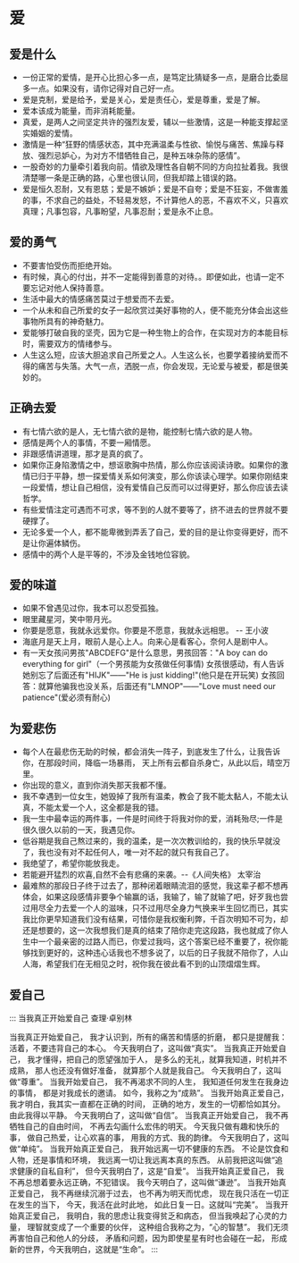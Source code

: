 # 爱

## 爱是什么

- 一份正常的爱情，是开心比担心多一点，是笃定比猜疑多一点，是磨合比委屈多一点。如果没有，请你记得对自己好一点。
- 爱是克制，爱是给予，爱是关心，爱是责任心，爱是尊重，爱是了解。
- 爱本该成为能量，而非消耗能量。
- 真爱，是两人之间坚定共许的强烈友爱，辅以一些激情，这是一种能支撑起坚实婚姻的爱情。
- 激情是一种“狂野的情感状态，其中充满温柔与性欲、愉悦与痛苦、焦躁与释放、强烈忌妒心，为对方不惜牺牲自己，是种五味杂陈的感情”。
- 一股奇妙的力量牵引着我向前。情欲及理性各自朝不同的方向拉扯着我。我很清楚哪一条是正确的路，心里也很认同，但我却踏上错误的路。
- 爱是恒久忍耐，又有恩慈；爱是不嫉妒；爱是不自夸；爱是不狂妄，不做害羞的事，不求自己的益处，不轻易发怒，不计算他人的恶，不喜欢不义，只喜欢真理；凡事包容，凡事盼望，凡事忍耐；爱是永不止息。


## 爱的勇气

- 不要害怕受伤而拒绝开始。
- 有时候，真心的付出，并不一定能得到善意的对待。。即便如此，也请一定不要忘记对他人保持善意。
- 生活中最大的情感痛苦莫过于想爱而不去爱。
- 一个从未和自己所爱的女子一起欣赏过美好事物的人，便不能充分体会出这些事物所具有的神奇魅力。
- 爱能够打破自我的坚壳，因为它是一种生物上的合作，在实现对方的本能目标时，需要双方的情绪参与。
- 人生这么短，应该大胆追求自己所爱之人。人生这么长，也要学着接纳爱而不得的痛苦与失落。大气一点，洒脱一点，你会发现，无论爱与被爱，都是很美妙的。


## 正确去爱

- 有七情六欲的是人，无七情六欲的是物，能控制七情六欲的是人物。
- 感情是两个人的事情，不要一厢情愿。
- 非跟感情讲道理，那才是真的疯了。
- 如果你正身陷激情之中，想讴歌胸中热情，那么你应该阅读诗歌。如果你的激情已归于平静，想一探爱情关系如何演变，那么你该读心理学。如果你刚结束一段爱情，想让自己相信，没有爱情自己反而可以过得更好，那么你应该去读哲学。
- 有些爱情注定可遇而不可求，等不到的人就不要等了，挤不进去的世界就不要硬撑了。
- 无论多爱一个人，都不能卑微到弄丢了自己，爱的目的是让你变得更好，而不是让你遍体鳞伤。
- 感情中的两个人是平等的，不涉及金钱地位容貌。


## 爱的味道

- 如果不曾遇见过你，我本可以忍受孤独。
- 眼里藏星河，笑中带月光。
- 你要是愿意，我就永远爱你。你要是不愿意，我就永远相思。 -- 王小波
- 海底月是天上月，眼前人是心上人。向来心是看客心，奈何人是剧中人。
- 有一天女孩问男孩"ABCDEFG"是什么意思，男孩回答："A boy can do everything for girl"（一个男孩能为女孩做任何事情) 女孩很感动，有人告诉她别忘了后面还有"HIJK"――"He is just kidding!"(他只是在开玩笑) 女孩回答：就算他骗我也没关系，后面还有"LMNOP"――"Love must need our patience"(爱必须有耐心)


## 为爱悲伤

- 每个人在最悲伤无助的时候，都会消失一阵子，到底发生了什么，让我告诉你，在那段时间，降临一场暴雨， 天上所有云都自杀身亡，从此以后，晴空万里。
- 你出现的意义，直到你消失那天我都不懂。
- 我不幸遇到一位女生，她毁掉了我所有温柔，教会了我不能太黏人，不能太认真，不能太爱一个人，这全都是我的错。
- 我一生中最幸运的两件事，一件是时间终于将我对你的爱，消耗殆尽;一件是很久很久以前的一天，我遇见你。
- 低谷期是我自己熬过来的，我的温柔，是一次次教训给的，我的快乐早就没了，我也没有对不起任何人，唯一对不起的就只有我自己了。
- 我绝望了，希望你能放我走。
- 若能避开猛烈的欢喜,自然不会有悲痛的来袭。--《人间失格》 太宰治
- 最难熬的那段日子终于过去了，那种闭着眼睛流泪的感觉，我这辈子都不想再体会，如果这段感情非要争个输赢的话，我输了，输了就输了吧，好歹我也尝过用尽全力去爱一个人的滋味，只不过用尽全身力气换来半生回忆而已，其实我比你更早知道我们没有结果，可惜你是我权衡利弊，千百次明知不可为，却还是想要的，这一次我想我们是真的结束了陪你走完这段路，我也就成了你人生中一个最亲密的过路人而已，你爱过我吗，这个答案已经不重要了，祝你能够找到更好的，这种违心话我也不想多说了，以后的日子我就不陪你了，人山人海，希望我们在无相见之时，祝你我在彼此看不到的山顶熠熠生辉。


## 爱自己

:::
当我真正开始爱自己
查理·卓别林

当我真正开始爱自己，
我才认识到，所有的痛苦和情感的折磨，
都只是提醒我：活着，不要违背自己的本心。
今天我明白了，这叫做“真实”。
当我真正开始爱自己，
我才懂得，把自己的愿望强加于人，
是多么的无礼，就算我知道，时机并不成熟，
那人也还没有做好准备，
就算那个人就是我自己。
今天我明白了，这叫做“尊重”。
当我开始爱自己，
我不再渴求不同的人生，
我知道任何发生在我身边的事情，
都是对我成长的邀请。
如今，我称之为“成熟”。
当我开始真正爱自己，
我才明白，我其实一直都在正确的时间，
正确的地方，发生的一切都恰如其分。
由此我得以平静。
今天我明白了，这叫做“自信”。
当我真正开始爱自己，
我不再牺牲自己的自由时间，
不再去勾画什么宏伟的明天。
今天我只做有趣和快乐的事，
做自己热爱，让心欢喜的事，
用我的方式、我的韵律。
今天我明白了，这叫做“单纯”。
当我开始真正爱自己，
我开始远离一切不健康的东西。
不论是饮食和人物，还是事情和环境，
我远离一切让我远离本真的东西。
从前我把这叫做“追求健康的自私自利”，
但今天我明白了，这是“自爱”。
当我开始真正爱自己，
我不再总想着要永远正确，不犯错误。
我今天明白了，这叫做“谦逊”。
当我开始真正爱自己，
我不再继续沉溺于过去，
也不再为明天而忧虑，
现在我只活在一切正在发生的当下，
今天，我活在此时此地，
如此日复一日。这就叫“完美”。
当我开始真正爱自己，
我明白，我的思虑让我变得贫乏和病态，
但当我唤起了心灵的力量，
理智就变成了一个重要的伙伴，
这种组合我称之为，“心的智慧”。
我们无须再害怕自己和他人的分歧，
矛盾和问题，因为即使星星有时也会碰在一起，
形成新的世界，今天我明白，这就是“生命”。
:::
